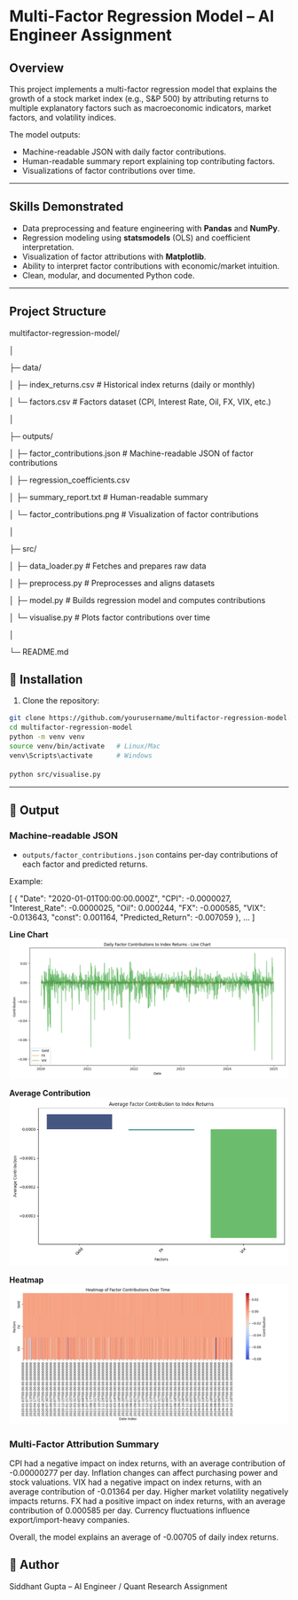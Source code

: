 # Multi-Factor Regression Model – AI Engineer Assignment

## Overview

This project implements a multi-factor regression model that explains the growth of a stock market index (e.g., S&P 500) by attributing returns to multiple explanatory factors such as macroeconomic indicators, market factors, and volatility indices.

The model outputs:

- Machine-readable JSON with daily factor contributions.
- Human-readable summary report explaining top contributing factors.
- Visualizations of factor contributions over time.

---

## Skills Demonstrated

- Data preprocessing and feature engineering with **Pandas** and **NumPy**.
- Regression modeling using **statsmodels** (OLS) and coefficient interpretation.
- Visualization of factor attributions with **Matplotlib**.
- Ability to interpret factor contributions with economic/market intuition.
- Clean, modular, and documented Python code.

---

## Project Structure

multifactor-regression-model/

│

├─ data/

│   ├─ index_returns.csv       # Historical index returns (daily or monthly)

│   └─ factors.csv             # Factors dataset (CPI, Interest Rate, Oil, FX, VIX, etc.)

│

├─ outputs/

│   ├─ factor_contributions.json  # Machine-readable JSON of factor contributions

│   ├─ regression_coefficients.csv

│   ├─ summary_report.txt        # Human-readable summary

│   └─ factor_contributions.png  # Visualization of factor contributions

│

├─ src/

│   ├─ data_loader.py         # Fetches and prepares raw data

│   ├─ preprocess.py          # Preprocesses and aligns datasets

│   ├─ model.py               # Builds regression model and computes contributions

│   └─ visualise.py           # Plots factor contributions over time

│

└─ README.md

## 🔹 Installation

1. Clone the repository:

```bash
git clone https://github.com/yourusername/multifactor-regression-model.git
cd multifactor-regression-model
python -m venv venv
source venv/bin/activate   # Linux/Mac
venv\Scripts\activate      # Windows

python src/visualise.py

```

---

## 🔹 Output

### Machine-readable JSON

* `outputs/factor_contributions.json` contains per-day contributions of each factor and predicted returns.

Example:

[
  {
    "Date": "2020-01-01T00:00:00.000Z",
    "CPI": -0.0000027,
    "Interest_Rate": -0.0000025,
    "Oil": 0.000244,
    "FX": -0.000585,
    "VIX": -0.013643,
    "const": 0.001164,
    "Predicted_Return": -0.007059
  },
  ...
]


**Line Chart**
![Line Chart](outputs/factor_contributions_line.png)


**Average Contribution**
![Bar Chart](outputs/factor_contributions_bar.png)

**Heatmap**
![Heatmap](outputs/factor_contributions_heatmap.png)




### Multi-Factor Attribution Summary

CPI had a negative impact on index returns, with an average contribution of -0.00000277 per day. Inflation changes can affect purchasing power and stock valuations.
VIX had a negative impact on index returns, with an average contribution of -0.01364 per day. Higher market volatility negatively impacts returns.
FX had a positive impact on index returns, with an average contribution of 0.000585 per day. Currency fluctuations influence export/import-heavy companies.

Overall, the model explains an average of -0.00705 of daily index returns.


## 🔹 Author

Siddhant Gupta – AI Engineer / Quant Research Assignment
